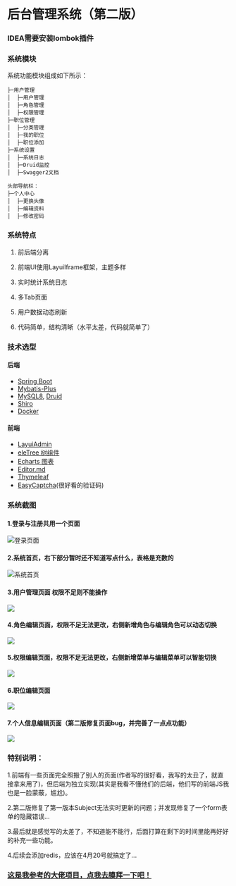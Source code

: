 # 后台管理系统（第二版）

### IDEA需要安装lombok插件
### 系统模块
系统功能模块组成如下所示：
```
├─用户管理
│  ├─用户管理
│  ├─角色管理
│  ├─权限管理
├─职位管理
│  ├─分类管理
│  ├─我的职位
│  ├─职位添加
├─系统设置
│  ├─系统日志
│  ├─Druid监控
│  ├─Swagger2文档

头部导航栏：
├─个人中心
│  ├─更换头像
│  ├─编辑资料
│  ├─修改密码

```
### 系统特点

1. 前后端分离

2. 前端UI使用LayuiIframe框架，主题多样

3. 实时统计系统日志

4. 多Tab页面

5. 用户数据动态刷新

6. 代码简单，结构清晰（水平太差，代码就简单了）

### 技术选型

#### 后端
- [Spring Boot](http://spring.io/projects/spring-boot/)
- [Mybatis-Plus](https://mp.baomidou.com/guide/)
- [MySQL8](https://dev.mysql.com/downloads/mysql/8.x.html#downloads), [Druid](http://druid.apache.org/)
- [Shiro](http://shiro.apache.org/)
- [Docker](https://www.docker.com/)

#### 前端
- [LayuiAdmin](https://www.layui.com/)
- [eleTree 树组件](https://layuiextend.hsianglee.cn/eletree/)
- [Echarts 图表](https://www.echartsjs.com/zh/index.html)
- [Editor.md](https://pandao.github.io/editor.md/)
- [Thymeleaf](https://www.thymeleaf.org/)
- [EasyCaptcha](https://gitee.com/whvse/EasyCaptcha)(很好看的验证码)

### 系统截图

   ####      1.登录与注册共用一个页面

![登录页面](https://s1.ax1x.com/2020/04/05/GrDq61.png)

   ####      2.系统首页，右下部分暂时还不知道写点什么，表格是充数的

![系统首页](https://s1.ax1x.com/2020/04/05/GrDXm6.png)

   ####      3.用户管理页面 权限不足则不能操作

![](https://s1.ax1x.com/2020/04/05/GrrpfH.png)

   ####      4.角色编辑页面，权限不足无法更改，右侧新增角色与编辑角色可以动态切换

![](https://s1.ax1x.com/2020/04/05/GrrSte.png)

   ####      5.权限编辑页面，权限不足无法更改，右侧新增菜单与编辑菜单可以智能切换

![](https://s1.ax1x.com/2020/04/05/GrDblR.png)

   ####      6.职位编辑页面

![](https://s1.ax1x.com/2020/04/05/GrrP1A.png)

   ####      7.个人信息编辑页面（第二版修复页面bug，并完善了一点点功能）

![](https://s1.ax1x.com/2020/04/05/GrDLOx.png)


### 特别说明：

1.前端有一些页面完全照搬了别人的页面(作者写的很好看，我写的太丑了，就直接拿来用了)，但后端为独立实现(其实是我看不懂他们的后端，他们写的前端JS我也是一脸蒙蔽，尴尬)。

2.第二版修复了第一版本Subject无法实时更新的问题；并发现修复了一个form表单的隐藏错误...

3.最后就是感觉写的太差了，不知道能不能行，后面打算在剩下的时间里能再好好的补充一些功能。

4.后续会添加redis，应该在4月20号就搞定了...

### [这是我参考的大佬项目，点我去膜拜一下吧！](https://shiro.mrbird.cn:8080/login)
